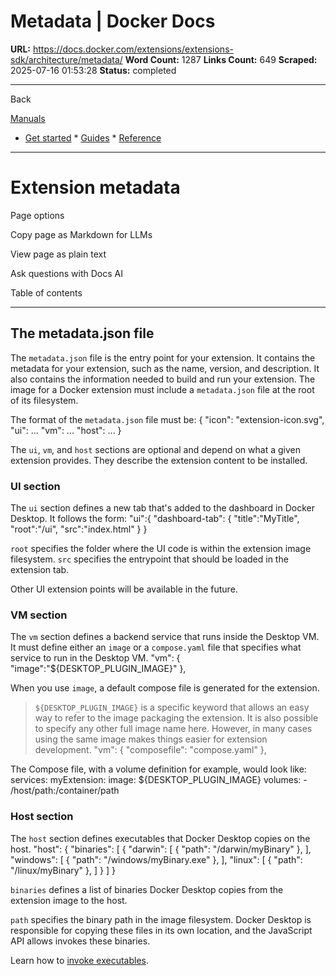 # Metadata | Docker Docs

**URL:** https://docs.docker.com/extensions/extensions-sdk/architecture/metadata/
**Word Count:** 1287
**Links Count:** 649
**Scraped:** 2025-07-16 01:53:28
**Status:** completed

---

Back

[Manuals](https://docs.docker.com/manuals/)

  * [Get started](https://docs.docker.com/get-started/)   * [Guides](https://docs.docker.com/guides/)   * [Reference](https://docs.docker.com/reference/)

* * *

# Extension metadata

Page options

Copy page as Markdown for LLMs

View page as plain text

Ask questions with Docs AI

Table of contents

* * *

## The metadata.json file

The `metadata.json` file is the entry point for your extension. It contains the metadata for your extension, such as the name, version, and description. It also contains the information needed to build and run your extension. The image for a Docker extension must include a `metadata.json` file at the root of its filesystem.

The format of the `metadata.json` file must be:               {         "icon": "extension-icon.svg",         "ui": ...         "vm": ...         "host": ...     }

The `ui`, `vm`, and `host` sections are optional and depend on what a given extension provides. They describe the extension content to be installed.

### UI section

The `ui` section defines a new tab that's added to the dashboard in Docker Desktop. It follows the form:               "ui":{         "dashboard-tab":         {             "title":"MyTitle",             "root":"/ui",             "src":"index.html"         }     }

`root` specifies the folder where the UI code is within the extension image filesystem. `src` specifies the entrypoint that should be loaded in the extension tab.

Other UI extension points will be available in the future.

### VM section

The `vm` section defines a backend service that runs inside the Desktop VM. It must define either an `image` or a `compose.yaml` file that specifies what service to run in the Desktop VM.               "vm": {         "image":"${DESKTOP_PLUGIN_IMAGE}"     },

When you use `image`, a default compose file is generated for the extension.

> `${DESKTOP_PLUGIN_IMAGE}` is a specific keyword that allows an easy way to refer to the image packaging the extension. It is also possible to specify any other full image name here. However, in many cases using the same image makes things easier for extension development.               "vm": {         "composefile": "compose.yaml"     },

The Compose file, with a volume definition for example, would look like:               services:       myExtension:         image: ${DESKTOP_PLUGIN_IMAGE}         volumes:           - /host/path:/container/path

### Host section

The `host` section defines executables that Docker Desktop copies on the host.                 "host": {         "binaries": [           {             "darwin": [               {                 "path": "/darwin/myBinary"               },             ],             "windows": [               {                 "path": "/windows/myBinary.exe"               },             ],             "linux": [               {                 "path": "/linux/myBinary"               },             ]           }         ]       }

`binaries` defines a list of binaries Docker Desktop copies from the extension image to the host.

`path` specifies the binary path in the image filesystem. Docker Desktop is responsible for copying these files in its own location, and the JavaScript API allows invokes these binaries.

Learn how to [invoke executables](https://docs.docker.com/extensions/extensions-sdk/guides/invoke-host-binaries/).